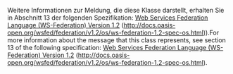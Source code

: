 <span data-ttu-id="b5eff-101">Weitere Informationen zur Meldung, die diese Klasse darstellt, erhalten Sie in Abschnitt 13 der folgenden Spezifikation: [Web Services Federation Language (WS-Federation) Version 1.2](http://docs.oasis-open.org/wsfed/federation/v1.2/os/ws-federation-1.2-spec-os.html) (http://docs.oasis-open.org/wsfed/federation/v1.2/os/ws-federation-1.2-spec-os.html)).</span><span class="sxs-lookup"><span data-stu-id="b5eff-101">For more information about the message that this class represents, see section 13 of the following specification: [Web Services Federation Language (WS-Federation) Version 1.2](http://docs.oasis-open.org/wsfed/federation/v1.2/os/ws-federation-1.2-spec-os.html) (http://docs.oasis-open.org/wsfed/federation/v1.2/os/ws-federation-1.2-spec-os.html).</span></span>
